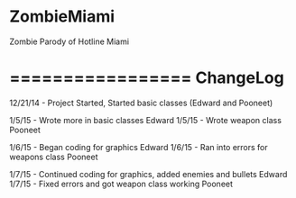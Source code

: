 ZombieMiami
===========

Zombie Parody of Hotline Miami

=================
ChangeLog
=================
12/21/14 - Project Started, Started basic classes (Edward and Pooneet)

1/5/15 - Wrote more in basic classes Edward
1/5/15 - Wrote weapon class Pooneet

1/6/15 - Began coding for graphics Edward
1/6/15 - Ran into errors for weapons class Pooneet

1/7/15 - Continued coding for graphics, added enemies and bullets Edward
1/7/15 - Fixed errors and got weapon class working Pooneet
